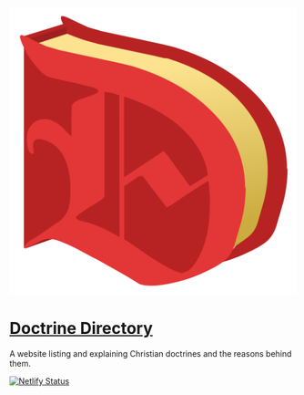 ![Doctrine Directory logo](assets/logo.svg?raw=true)
# [Doctrine Directory](https://doctrine.directory)
A website listing and explaining Christian doctrines and the reasons behind them.

[![Netlify Status](https://api.netlify.com/api/v1/badges/338cc631-8f3c-435b-a720-257241b3ba17/deploy-status)](https://app.netlify.com/sites/doctrine-directory/deploys)
